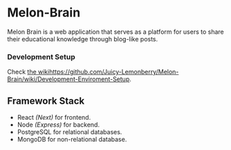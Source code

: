 # Melon-Brain
Melon Brain is a web application that serves as a platform for users to share their educational knowledge through blog-like posts.

### Development Setup

Check [the wiki](https://github.com/Juicy-Lemonberry/Melon-Brain/wiki/Development-Enviroment-Setup)https://github.com/Juicy-Lemonberry/Melon-Brain/wiki/Development-Enviroment-Setup.

## Framework Stack

* React _(Next)_ for frontend.
* Node _(Express)_ for backend.
* PostgreSQL for relational databases.
* MongoDB for non-relational database.
